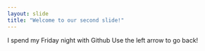 ```yaml
---
layout: slide
title: "Welcome to our second slide!"
---
```

I spend my Friday night with Github
Use the left arrow to go back!
